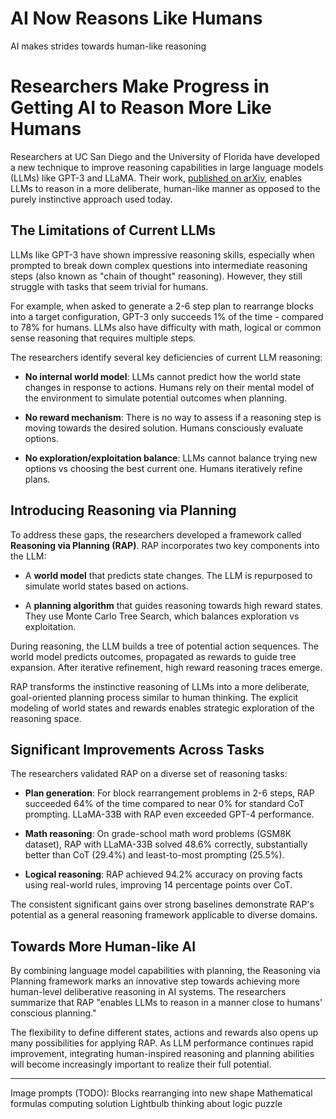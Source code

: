 #  AI Now Reasons Like Humans 

  AI makes strides towards human-like reasoning

 # Researchers Make Progress in Getting AI to Reason More Like Humans

Researchers at UC San Diego and the University of Florida have developed a new technique to improve reasoning capabilities in large language models (LLMs) like GPT-3 and LLaMA. Their work, [published on arXiv](https://arxiv.org/abs/2303.10261), enables LLMs to reason in a more deliberate, human-like manner as opposed to the purely instinctive approach used today. 

## The Limitations of Current LLMs

LLMs like GPT-3 have shown impressive reasoning skills, especially when prompted to break down complex questions into intermediate reasoning steps (also known as "chain of thought" reasoning). However, they still struggle with tasks that seem trivial for humans. 

For example, when asked to generate a 2-6 step plan to rearrange blocks into a target configuration, GPT-3 only succeeds 1% of the time - compared to 78% for humans. LLMs also have difficulty with math, logical or common sense reasoning that requires multiple steps. 

The researchers identify several key deficiencies of current LLM reasoning:

- **No internal world model**: LLMs cannot predict how the world state changes in response to actions. Humans rely on their mental model of the environment to simulate potential outcomes when planning.

- **No reward mechanism**: There is no way to assess if a reasoning step is moving towards the desired solution. Humans consciously evaluate options.

- **No exploration/exploitation balance**: LLMs cannot balance trying new options vs choosing the best current one. Humans iteratively refine plans.

## Introducing Reasoning via Planning

To address these gaps, the researchers developed a framework called **Reasoning via Planning (RAP)**. RAP incorporates two key components into the LLM:

- A **world model** that predicts state changes. The LLM is repurposed to simulate world states based on actions.

- A **planning algorithm** that guides reasoning towards high reward states. They use Monte Carlo Tree Search, which balances exploration vs exploitation. 

During reasoning, the LLM builds a tree of potential action sequences. The world model predicts outcomes, propagated as rewards to guide tree expansion. After iterative refinement, high reward reasoning traces emerge.

RAP transforms the instinctive reasoning of LLMs into a more deliberate, goal-oriented planning process similar to human thinking. The explicit modeling of world states and rewards enables strategic exploration of the reasoning space.

## Significant Improvements Across Tasks

The researchers validated RAP on a diverse set of reasoning tasks:

- **Plan generation**: For block rearrangement problems in 2-6 steps, RAP succeeded 64% of the time compared to near 0% for standard CoT prompting. LLaMA-33B with RAP even exceeded GPT-4 performance.

- **Math reasoning**: On grade-school math word problems (GSM8K dataset), RAP with LLaMA-33B solved 48.6% correctly, substantially better than CoT (29.4%) and least-to-most prompting (25.5%).

- **Logical reasoning**: RAP achieved 94.2% accuracy on proving facts using real-world rules, improving 14 percentage points over CoT.

The consistent significant gains over strong baselines demonstrate RAP's potential as a general reasoning framework applicable to diverse domains.

## Towards More Human-like AI

By combining language model capabilities with planning, the Reasoning via Planning framework marks an innovative step towards achieving more human-level deliberative reasoning in AI systems. The researchers summarize that RAP "enables LLMs to reason in a manner close to humans' conscious planning."

The flexibility to define different states, actions and rewards also opens up many possibilities for applying RAP. As LLM performance continues rapid improvement, integrating human-inspired reasoning and planning abilities will become increasingly important to realize their full potential.

-----
 Image prompts (TODO):
Blocks rearranging into new shape 
Mathematical formulas computing solution
Lightbulb thinking about logic puzzle